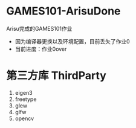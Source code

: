 # GAMES101-ArisuDone
Arisu完成的GAMES101作业
* 因为编译器更换以及环境配置，目前丢失了作业0
* 当前进度：作业0over

# 第三方库 ThirdParty
1. eigen3
2. freetype
3. glew
4. glfw
5. opencv

